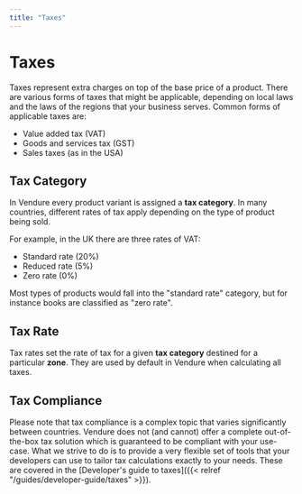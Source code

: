 ```yaml
---
title: "Taxes"
---
```


# Taxes

Taxes represent extra charges on top of the base price of a product. There are various forms of taxes that might be applicable, depending on local laws and the laws of the regions that your business serves. Common forms of applicable taxes are:

* Value added tax (VAT)
* Goods and services tax (GST)  
* Sales taxes (as in the USA)


## Tax Category

In Vendure every product variant is assigned a **tax category**. In many countries, different rates of tax apply depending on the type of product being sold.

For example, in the UK there are three rates of VAT:

* Standard rate (20%)
* Reduced rate (5%)
* Zero rate (0%)

Most types of products would fall into the "standard rate" category, but for instance books are classified as "zero rate".

## Tax Rate

Tax rates set the rate of tax for a given **tax category** destined for a particular **zone**. They are used by default in Vendure when calculating all taxes.

## Tax Compliance

Please note that tax compliance is a complex topic that varies significantly between countries. Vendure does not (and cannot) offer a complete out-of-the-box tax solution which is guaranteed to be compliant with your use-case. What we strive to do is to provide a very flexible set of tools that your developers can use to tailor tax calculations exactly to your needs. These are covered in the [Developer's guide to taxes]({{< relref "/guides/developer-guide/taxes" >}}). 
